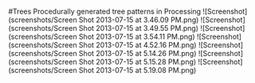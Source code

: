#Trees
Procedurally generated tree patterns in Processing
![Screenshot](screenshots/Screen Shot 2013-07-15 at 3.46.09 PM.png)
![Screenshot](screenshots/Screen Shot 2013-07-15 at 3.49.55 PM.png)
![Screenshot](screenshots/Screen Shot 2013-07-15 at 3.54.11 PM.png)
![Screenshot](screenshots/Screen Shot 2013-07-15 at 4.52.16 PM.png)
![Screenshot](screenshots/Screen Shot 2013-07-15 at 5.14.26 PM.png)
![Screenshot](screenshots/Screen Shot 2013-07-15 at 5.15.28 PM.png)
![Screenshot](screenshots/Screen Shot 2013-07-15 at 5.19.08 PM.png)
